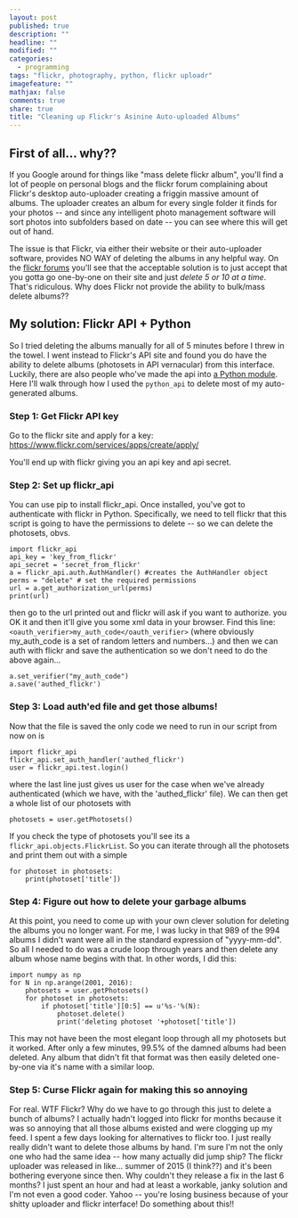 ```yaml
---
layout: post
published: true
description: ""
headline: ""
modified: ""
categories: 
  - programming
tags: "flickr, photography, python, flickr uploadr"
imagefeature: ""
mathjax: false
comments: true
share: true
title: "Cleaning up Flickr's Asinine Auto-uploaded Albums"
---
```


## First of all... why??

If you Google around for things like "mass delete flickr album", you'll find a lot of people on personal blogs and the flickr forum complaining about Flickr's desktop auto-uploader creating a friggin massive amount of albums. The uploader creates an album for every single folder it finds for your photos -- and since any intelligent photo management software will sort photos into subfolders based on date -- you can see where this will get out of hand.

The issue is that Flickr, via either their website or their auto-uploader software, provides NO WAY of deleting the albums in any helpful way. On the [flickr forums](https://www.flickr.com/help/forum/en-us/72157656351714341/) you'll see that the acceptable solution is to just accept that you gotta go one-by-one on their site and just _delete 5 or 10 at a time_. That's ridiculous. Why does Flickr not provide the ability to bulk/mass delete albums??

## My solution: Flickr API + Python

So I tried deleting the albums manually for all of 5 minutes before I threw in the towel. I went instead to Flickr's API site and found you do have the ability to delete albums (photosets in API vernacular) from this interface. Luckily, there are also people who've made the api into [a Python module](https://github.com/alexis-mignon/python-flickr-api). Here I'll walk through how I used the `python_api` to delete most of my auto-generated albums.

### Step 1: Get Flickr API key
Go to the flickr site and apply for a key: https://www.flickr.com/services/apps/create/apply/

You'll end up with flickr giving you an api key and api secret. 

### Step 2: Set up flickr_api
You can use pip to install flickr_api. Once installed, you've got to authenticate with flickr in Python. Specifically, we need to tell flickr that this script is going to have the permissions to delete -- so we can delete the photosets, obvs.

    import flickr_api
    api_key = 'key_from_flickr'
    api_secret = 'secret_from_flickr'
    a = flickr_api.auth.AuthHandler() #creates the AuthHandler object
    perms = "delete" # set the required permissions
    url = a.get_authorization_url(perms)
    print(url)

then go to the url printed out and flickr will ask if you want to authorize. you OK it and then it'll give you some xml data in your browser. Find this line: `<oauth_verifier>my_auth_code</oauth_verifier>` (where obviously my_auth_code is a set of random letters and numbers...) and then we can auth with flickr and save the authentication so we don't need to do the above again...

    a.set_verifier("my_auth_code")
    a.save('authed_flickr')

### Step 3: Load auth'ed file and get those albums!
Now that the file is saved the only code we need to run in our script from now on is

    import flickr_api
    flickr_api.set_auth_handler('authed_flickr')
    user = flickr_api.test.login()

where the last line just gives us user for the case when we've already authenticated (which we have, with the 'authed_flickr' file). We can then get a whole list of our photosets with

	photosets = user.getPhotosets()

If you check the type of photosets you'll see its a `flickr_api.objects.FlickrList`. So you can iterate through all the photosets and print them out with a simple

    for photoset in photosets:
        print(photoset['title'])

### Step 4: Figure out how to delete your garbage albums

At this point, you need to come up with your own clever solution for deleting the albums you no longer want. For me, I was lucky in that 989 of the 994 albums I didn't want were all in the standard expression of "yyyy-mm-dd". So all I needed to do was a crude loop through years and then delete any album whose name begins with that. In other words, I did this:


    import numpy as np
    for N in np.arange(2001, 2016):
        photosets = user.getPhotosets()
        for photoset in photosets:
            if photoset['title'][0:5] == u'%s-'%(N):
                photoset.delete()
                print('deleting photoset '+photoset['title'])


This may not have been the most elegant loop through all my photosets but it worked. After only a few minutes, 99.5% of the damned albums had been deleted. Any album that didn't fit that format was then easily deleted one-by-one via it's name with a similar loop.

### Step 5: Curse Flickr again for making this so annoying

For real. WTF Flickr? Why do we have to go through this just to delete a bunch of albums? I actually hadn't logged into flickr for months because it was so annoying that all those albums existed and were clogging up my feed. I spent a few days looking for alternatives to flickr too. I just really really didn't want to delete those albums by hand. I'm sure I'm not the only one who had the same idea -- how many actually did jump ship? The flickr uploader was released in like... summer of 2015 (I think??) and it's been bothering everyone since then. Why couldn't they release a fix in the last 6 months? I just spent an hour and had at least a workable, janky solution and I'm not even a good coder. Yahoo -- you're losing business because of your shitty uploader and flickr interface! Do something about this!! 